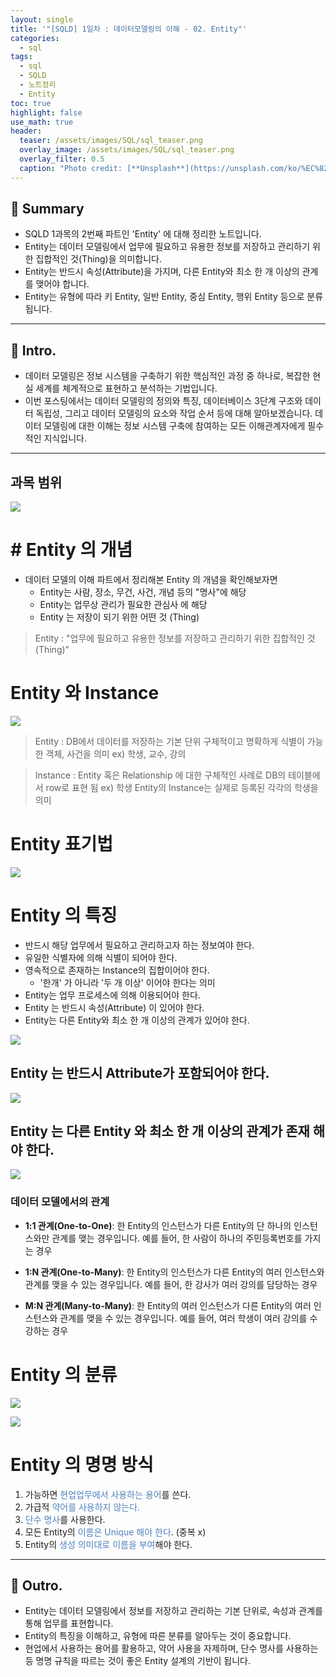 ```yaml
---
layout: single
title: '"[SQLD] 1일차 : 데이터모델링의 이해 - 02. Entity"'
categories:
  - sql
tags:
  - sql
  - SQLD
  - 노트정리
  - Entity
toc: true
highlight: false
use_math: true
header:
  teaser: /assets/images/SQL/sql_teaser.png
  overlay_image: /assets/images/SQL/sql_teaser.png
  overlay_filter: 0.5
  caption: "Photo credit: [**Unsplash**](https://unsplash.com/ko/%EC%82%AC%EC%A7%84/XJXWbfSo2f0)"
---
```

## 🚦 Summary
- SQLD 1과목의 2번째 파트인 'Entity' 에 대해 정리한 노트입니다.
- Entity는 데이터 모델링에서 업무에 필요하고 유용한 정보를 저장하고 관리하기 위한 집합적인 것(Thing)을 의미합니다.
- Entity는 반드시 속성(Attribute)을 가지며, 다른 Entity와 최소 한 개 이상의 관계를 맺어야 합니다.
- Entity는 유형에 따라 키 Entity, 일반 Entity, 중심 Entity, 행위 Entity 등으로 분류됩니다.

---

## 📌 Intro.
- 데이터 모델링은 정보 시스템을 구축하기 위한 핵심적인 과정 중 하나로, 복잡한 현실 세계를 체계적으로 표현하고 분석하는 기법입니다. 
- 이번 포스팅에서는 데이터 모델링의 정의와 특징, 데이터베이스 3단계 구조와 데이터 독립성, 그리고 데이터 모델링의 요소와 작업 순서 등에 대해 알아보겠습니다. 데이터 모델링에 대한 이해는 정보 시스템 구축에 참여하는 모든 이해관계자에게 필수적인 지식입니다.

---
## 과목 범위
![](https://i.imgur.com/eHZvhcw.png)



# # Entity 의 개념
- 데이터 모델의 이해 파트에서 정리해본 Entity 의 개념을 확인해보자면 
	- Entity는 사람, 장소, 무건, 사건, 개념 등의 "명사"에 해당
	- Entity는 업무상 관리가 필요한 관심사 에 해당
	- Entity 는 저장이 되기 위한 어떤 것 (Thing)

> Entity : "업무에 필요하고 유용한 정보를 저장하고 관리하기 위한 집합적인 것(Thing)" 


# Entity 와 Instance
![](https://i.imgur.com/xIU1hQy.png)

> Entity : DB에서 데이터를 저장하는 기본 단위
> 구체적이고 명확하게 식별이 가능한 객체, 사건을 의미
> ex) 학생, 교수, 강의

> Instance : Entity 혹은 Relationship 에 대한 구체적인 사례로 DB의 테이블에서 row로 표현 됨
> ex) 학생 Entity의 Instance는 실제로 등록된 각각의 학생을 의미


# Entity 표기법
![](https://i.imgur.com/2YLkyQE.png)

# Entity 의 특징
- 반드시 해당 업무에서 필요하고 관리하고자 하는 정보여야 한다.
- 유일한 식별자에 의해 식별이 되어야 한다.
- 영속적으로 존재하는 Instance의 집합이어야 한다. 
	- '한개' 가 아니라 '두 개 이상' 이어야 한다는 의미
- Entity는 업무 프로세스에 의해 이용되어야 한다.
- Entity 는 반드시 속성(Attribute) 이 있어야 한다.
- Entity는 다른 Entity와 최소 한 개 이상의 관계가 있어야 한다.

![](https://i.imgur.com/1xg3VsW.png)

## Entity 는 반드시 Attribute가 포함되어야 한다.
![](https://i.imgur.com/84prDAs.png)


## Entity 는 다른 Entity 와 최소 한 개 이상의 관계가 존재 해야 한다.
![](https://i.imgur.com/WUUxtB4.png)


### 데이터 모델에서의 관계
- **1:1 관계(One-to-One)**: 한 Entity의 인스턴스가 다른 Entity의 단 하나의 인스턴스와만 관계를 맺는 경우입니다. 예를 들어, 한 사람이 하나의 주민등록번호를 가지는 경우
    
- **1:N 관계(One-to-Many)**: 한 Entity의 인스턴스가 다른 Entity의 여러 인스턴스와 관계를 맺을 수 있는 경우입니다. 예를 들어, 한 강사가 여러 강의를 담당하는 경우
    
- **M:N 관계(Many-to-Many)**: 한 Entity의 여러 인스턴스가 다른 Entity의 여러 인스턴스와 관계를 맺을 수 있는 경우입니다. 예를 들어, 여러 학생이 여러 강의를 수강하는 경우



# Entity 의 분류
![](https://i.imgur.com/HUmgVs9.png)

![](https://i.imgur.com/billRdT.png)


# Entity 의 명명 방식
1. 가능하면 <font color="#4f81bd">현업업무에서 사용하는 용어</font>를 쓴다.
2. 가급적 <font color="#4f81bd">약어를 사용하지 않는다.</font>
3. <font color="#4f81bd">단수 명사</font>를 사용한다.
4. 모든 Entity의 <font color="#4f81bd">이름은 Unique 해야 한다</font>. (중복 x)
5. Entity의 <font color="#4f81bd">생성 의미대로 이름을 부여</font>해야 한다.

---

## 🎈 Outro.
- Entity는 데이터 모델링에서 정보를 저장하고 관리하는 기본 단위로, 속성과 관계를 통해 업무를 표현합니다.
- Entity의 특징을 이해하고, 유형에 따른 분류를 알아두는 것이 중요합니다.
- 현업에서 사용하는 용어를 활용하고, 약어 사용을 자제하며, 단수 명사를 사용하는 등 명명 규칙을 따르는 것이 좋은 Entity 설계의 기반이 됩니다.


